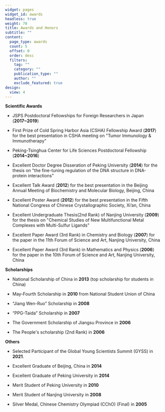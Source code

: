 ```yaml
---
widget: pages
widget_id: awards
headless: true
weight: 70
title: Awards and Honors
subtitle: ""
content:
  page_type: awards
  count: 5
  offset: 0
  order: desc
  filters:
    tag: ""
    category: ""
    publication_type: ""
    author: ""
    exclude_featured: true
design:
  view: 4
---
```

**Scientific Awards**

- JSPS Postdoctoral Fellowships for Foreign Researchers in Japan (**2017~2019**)

- First Prize of Cold Spring Harbor Asia (CSHA) Fellowship Award (**2017**) for the best presentation in CSHA meeting on "Tumor Immunology & Immunotherapy"

- Peking-Tsinghua Center for Life Sciences Postdoctoral Fellowship (**2014~2016**)

- Excellent Doctor Degree Disseration of Peking University (**2014**) for the thesis on "the fine-tuning regulation of the DNA structure in DNA-protein interactions"

- Excellent Talk Award (**2012**) for the best presentation in the Beijing Annual Meeting of Biochemistry and Molecular Biology, Beijing, China

- Excellent Poster Award (**2012**) for the best presentation in the Fifth National Congress of Chinese Crystallographic Society, Xi’an, China

- Excellent Undergraduate Thesis(2nd Rank) of Nanjing University (**2009**) for the thesis on "Chemical Studies of New Multifunctional Metal Complexes with Multi-Sulfur Ligands"

- Excellent Paper Award (3rd Rank) in Chemistry and Biology (**2007**) for the paper in the 11th Forum of Science and Art, Nanjing University, China

- Excellent Paper Award (3rd Rank) in Mathematics and Physics (**2006**) for the paper in the 10th Forum of Science and Art, Nanjing University, China


**Scholarships**

- National Scholarship of China in **2013** (top scholarship for students in China)

- May-Fourth Scholarship in **2010** from National Student Union of China

- “Jiang Wen-Ruo” Scholarship in **2008**

- “PPG-Taida” Scholarship in **2007**

- The Government Scholarship of Jiangsu Province in **2006**

- The People's scholarship (2nd Rank) in **2006**


**Others**

- Selected Participant of the Global Young Scientists Summit (GYSS) in **2021**.

- Excellent Graduate of Beijing, China in **2014**
   
- Excellent Graduate of Peking University in **2014**

- Merit Student of Peking University in **2010**

- Merit Student of Nanjing University in **2008**

- Silver Medal, Chinese Chemistry Olympiad (CChO) (Final) in **2005**
